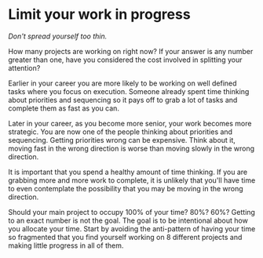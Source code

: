 # Limit your work in progress

_Don't spread yourself too thin._

How many projects are working on right now? If your answer is any number
greater than one, have you considered the cost involved in splitting
your attention?

Earlier in your career you are more likely to be working on well defined tasks
where you focus on execution. Someone already spent time thinking about
priorities and sequencing so it pays off to grab a lot of tasks and complete
them as fast as you can.

Later in your career, as you become more senior, your work becomes more
strategic. You are now one of the people
thinking about priorities and sequencing. Getting priorities wrong can be
expensive. Think about it, moving fast in the wrong direction is worse than moving slowly in the wrong direction.

It is important that you spend a
healthy amount of time thinking. If you are grabbing more and more work
to complete, it is unlikely that you'll have time to even contemplate the
possibility that you may be moving in the wrong direction.

Should your main
project to occupy 100% of your time? 80%? 60%?
Getting to an exact number
is not the goal. The goal is to be intentional about how you allocate your time.
Start by avoiding the anti-pattern of having your
time so fragmented that you find yourself
working on 8 different projects and making little progress in
all of them.

<!--
@TODO Talk about Little's Law using a practical example
@TODO Add exercises

Little's Law is a concept from queuing theory that can help you think about
healthy levels of work in progress.

```latexmath
\text{Cycle Time} = \frac{\text{Work in Progress}}{\text{Throughput}}
```

Where:

- Cycle Time is the average time it takes to complete a tasks
- Work in Progress is the average count of tasks in progress
- Throughput is the average amount of tasks done in a certain amount of time



Note that Little's Law doesn't work for making predictions about how many tasks
you will deliver in the future, but it can be used to understand the past.
What has happened to your Throughput when you had different levels of
Work in Progress? Is there an ideal Work in Progress level for you?
In general, you'll find that lower Work in Progress translates into more
Throughput.

@TODO add an example -->
